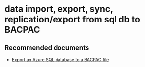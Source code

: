 <properties
	pageTitle="data import, export, sync, replication/export from sql db to BACPAC"
	description="data import, export, sync, replication/export from sql db to BACPAC"
	service="microsoft.sql"
	resource="servers"
	authors="emlisa"
	displayOrder=""
	selfHelpType="generic"
	supportTopicIds="32630420"
	productPesIds="13491"
	cloudEnvironments="public"
/>

# data import, export, sync, replication/export from sql db to BACPAC
## **Recommended documents**
* [Export an Azure SQL database to a BACPAC file](https://docs.microsoft.com/azure/sql-database/sql-database-export)